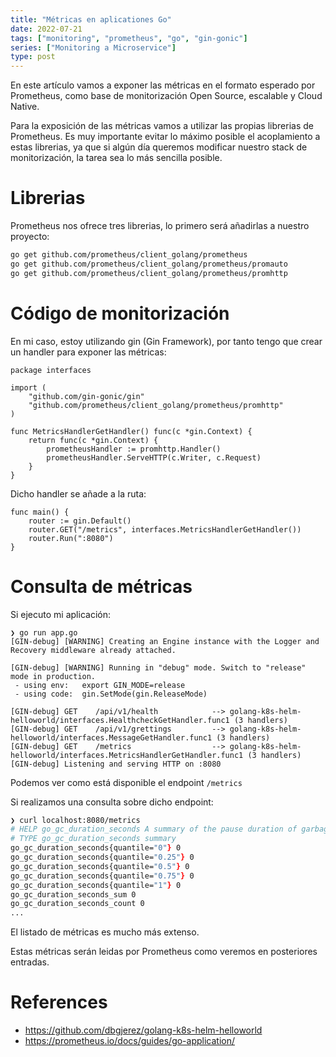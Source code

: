 ```yaml
---
title: "Métricas en aplicationes Go"
date: 2022-07-21
tags: ["monitoring", "prometheus", "go", "gin-gonic"]
series: ["Monitoring a Microservice"]
type: post
---
```


En este artículo vamos a exponer las métricas en el formato esperado por Prometheus, como base de monitorización Open Source, escalable y Cloud Native. 
<!--more-->

Para la exposición de las métricas vamos a utilizar las propias librerias de Prometheus. Es muy importante evitar lo máximo posible el acoplamiento a estas librerias, ya que si algún día queremos modificar nuestro stack de monitorización, la tarea sea lo más sencilla posible.

# Librerias 

Prometheus nos ofrece tres librerias, lo primero será añadirlas a nuestro proyecto:

```zsh
go get github.com/prometheus/client_golang/prometheus
go get github.com/prometheus/client_golang/prometheus/promauto
go get github.com/prometheus/client_golang/prometheus/promhttp
```

# Código de monitorización

En mi caso, estoy utilizando gin (Gin Framework), por tanto tengo que crear un handler para exponer las métricas:

```golang
package interfaces

import (
	"github.com/gin-gonic/gin"
	"github.com/prometheus/client_golang/prometheus/promhttp"
)

func MetricsHandlerGetHandler() func(c *gin.Context) {
	return func(c *gin.Context) {
		prometheusHandler := promhttp.Handler()
		prometheusHandler.ServeHTTP(c.Writer, c.Request)
	}
}
```

Dicho handler se añade a la ruta:

```golang
func main() {
	router := gin.Default()
	router.GET("/metrics", interfaces.MetricsHandlerGetHandler())
	router.Run(":8080")
}
```

# Consulta de métricas

Si ejecuto mi aplicación: 

```golang
❯ go run app.go
[GIN-debug] [WARNING] Creating an Engine instance with the Logger and Recovery middleware already attached.

[GIN-debug] [WARNING] Running in "debug" mode. Switch to "release" mode in production.
 - using env:	export GIN_MODE=release
 - using code:	gin.SetMode(gin.ReleaseMode)

[GIN-debug] GET    /api/v1/health            --> golang-k8s-helm-helloworld/interfaces.HealthcheckGetHandler.func1 (3 handlers)
[GIN-debug] GET    /api/v1/grettings         --> golang-k8s-helm-helloworld/interfaces.MessageGetHandler.func1 (3 handlers)
[GIN-debug] GET    /metrics                  --> golang-k8s-helm-helloworld/interfaces.MetricsHandlerGetHandler.func1 (3 handlers)
[GIN-debug] Listening and serving HTTP on :8080
```

Podemos ver como está disponible el endpoint ```/metrics```

Si realizamos una consulta sobre dicho endpoint:

```zsh
❯ curl localhost:8080/metrics
# HELP go_gc_duration_seconds A summary of the pause duration of garbage collection cycles.
# TYPE go_gc_duration_seconds summary
go_gc_duration_seconds{quantile="0"} 0
go_gc_duration_seconds{quantile="0.25"} 0
go_gc_duration_seconds{quantile="0.5"} 0
go_gc_duration_seconds{quantile="0.75"} 0
go_gc_duration_seconds{quantile="1"} 0
go_gc_duration_seconds_sum 0
go_gc_duration_seconds_count 0
...
```

El listado de métricas es mucho más extenso. 

Estas métricas serán leidas por Prometheus como veremos en posteriores entradas. 

# References

- https://github.com/dbgjerez/golang-k8s-helm-helloworld
- https://prometheus.io/docs/guides/go-application/
